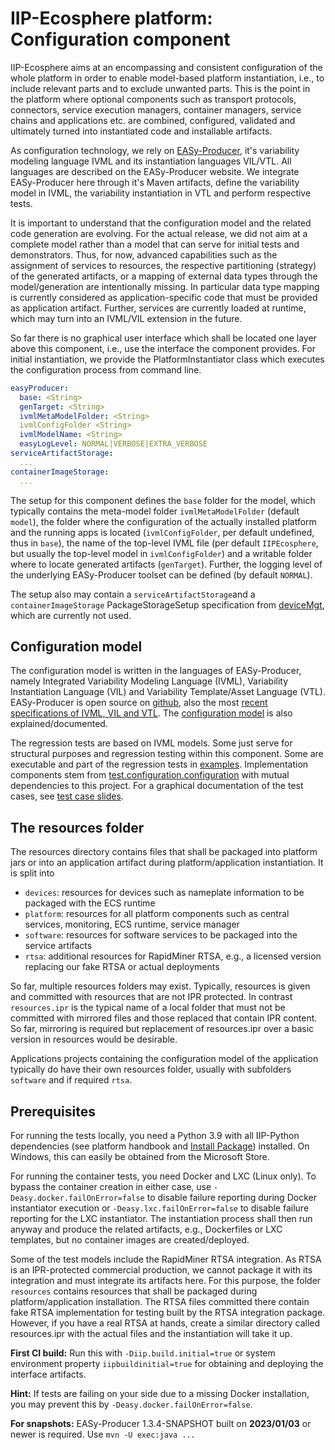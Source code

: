 # IIP-Ecosphere platform: Configuration component

IIP-Ecosphere aims at an encompassing and consistent configuration of the whole platform in order to enable model-based platform instantiation, i.e., to include relevant parts and to exclude unwanted parts. This is the point in the platform where optional components such as transport protocols, connectors, service execution managers, container managers, service chains and applications etc. are combined, configured, validated and ultimately turned into instantiated code and installable artifacts.

As configuration technology, we rely on [EASy-Producer](https://sse.uni-hildesheim.de/forschung/projekte/easy-producer/), it's variability modeling language IVML and its instantiation languages VIL/VTL. All languages are described on the EASy-Producer website. We integrate EASy-Producer here through it's Maven artifacts, define the variability model in IVML, the variability instantiation in VTL and perform respective tests.

It is important to understand that the configuration model and the related code generation are evolving. For the actual release, we did not aim at a complete model rather than a model that can serve for initial tests and demonstrators. Thus, for now, advanced capabilities such as the assignment of services to resources, the respective partitioning (strategy) of the generated artifacts, or a mapping of external data types through the model/generation are intentionally missing. In particular data type mapping is currently considered as application-specific code that must be provided as application artifact. Further, services are currently loaded at runtime, which may turn into an IVML/VIL extension in the future.

So far there is no graphical user interface which shall be located one layer above this component, i.e., use the interface the component provides. For initial instantiation, we provide the PlatformInstantiator class which executes the configuration process from command line.

```yaml
easyProducer:
  base: <String>
  genTarget: <String>
  ivmlMetaModelFolder: <String>
  ivmlConfigFolder <String>
  ivmlModelName: <String>
  easyLogLevel: NORMAL|VERBOSE|EXTRA_VERBOSE
serviceArtifactStorage:
  ...
containerImageStorage:
  ...
```

The setup for this component defines the `base` folder for the model, which typically contains the meta-model folder `ivmlMetaModelFolder` (default `model`), the folder where the configuration of the actually installed platform and the running apps is located (`ivmlConfigFolder`, per default undefined, thus in `base`), the name of the top-level IVML file (per default `IIPEcosphere`, but usually the top-level model in `ivmlConfigFolder`) and a writable folder where to locate generated artifacts (`genTarget`). Further, the logging level of the underlying EASy-Producer toolset can be defined (by default `NORMAL`).

The setup also may contain a `serviceArtifactStorage`and a `containerImageStorage` PackageStorageSetup specification from [deviceMgt](../../resources/deviceMgt/README.md), which are currently not used.


## Configuration model

The configuration model is written in the languages of EASy-Producer, namely Integrated Variability Modeling Language (IVML), Variability Instantiation Language (VIL) and Variability Template/Asset Language (VTL). EASy-Producer is open source on [github](https://github.com/SSEHUB/EASyProducer), also the most [recent specifications of IVML, VIL and VTL](https://github.com/SSEHUB/EASyProducer/tree/master/doc/web/docPreview). The [configuration model](/src/main/easy) is also explained/documented.

The regression tests are based on IVML models. Some just serve for structural purposes and regression testing within this component. Some are executable and part of the regression tests in [examples](../../examples/README.md). Implementation components stem from [test.configuration.configuration](../../tests/test.configuration.configuration/README.md) with mutual dependencies to this project. For a graphical documentation of the test cases, see [test case slides](src/test/easy/summary.pdf).

## The resources folder

The resources directory contains files that shall be packaged into platform jars or into an application artifact during platform/application instantiation. It is split into

- `devices`: resources for devices such as nameplate information to be packaged with the ECS runtime
- `platform`: resources for all platform components such as central services, monitoring, ECS runtime, service manager
- `software`: resources for software services to be packaged into the service artifacts
- `rtsa`: additional resources for RapidMiner RTSA, e.g., a licensed version replacing our fake RTSA or actual deployments

So far, multiple resources folders may exist. Typically, resources is given and committed with resources that are not IPR protected. In contrast `resources.ipr` is the typical name of a local folder that must not be committed with mirrored files and those replaced that contain IPR content. So far, mirroring is required but replacement of resources.ipr over a basic version in resources would be desirable.

Applications projects containing the configuration model of the application typically do have their own resources folder, usually with subfolders `software` and if required `rtsa`.

## Prerequisites

For running the tests locally, you need a Python 3.9 with all IIP-Python dependencies (see platform handbook and [Install Package](../../tools/Install)) installed. On Windows, this can easily be obtained from the Microsoft Store.

For running the container tests, you need Docker and LXC (Linux only). To bypass the container creation in either case, use `-Deasy.docker.failOnError=false` to disable failure reporting during Docker instantiator execution or `-Deasy.lxc.failOnError=false` to disable failure reporting for the LXC instantiator. The instantiation process shall then run anyway and produce the related artifacts, e.g., Dockerfiles or LXC templates, but no container images are created/deployed.

Some of the test models include the RapidMiner RTSA integration. As RTSA is an IPR-protected commercial production, we cannot package it with its integration and must integrate its artifacts here. For this purpose, the folder `resources` contains resources that shall be packaged during platform/application installation. The RTSA files committed there contain fake RTSA implementation for testing built by the RTSA integration package. However, if you have a real RTSA at hands, create a similar directory called resources.ipr with the actual files and the instantiation will take it up.

**First CI build:** Run this with `-Diip.build.initial=true` or system environment property `iipbuildinitial=true` for obtaining and deploying the interface artifacts.

**Hint:** If tests are failing on your side due to a missing Docker installation, you may prevent this by `-Deasy.docker.failOnError=false`.

**For snapshots:** EASy-Producer 1.3.4-SNAPSHOT built on **2023/01/03** or newer is required. Use `mvn -U exec:java ...`